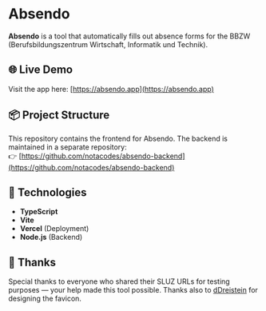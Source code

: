 # Absendo

**Absendo** is a tool that automatically fills out absence forms for the BBZW (Berufsbildungszentrum Wirtschaft, Informatik und Technik).

## 🌐 Live Demo

Visit the app here: [https://absendo.app](https://absendo.app)

## 📦 Project Structure

This repository contains the frontend for Absendo. The backend is maintained in a separate repository:  
👉 [https://github.com/notacodes/absendo-backend](https://github.com/notacodes/absendo-backend)

## 🚀 Technologies

- **TypeScript**
- **Vite**
- **Vercel** (Deployment)
- **Node.js** (Backend)
  
## 🙏 Thanks

Special thanks to everyone who shared their SLUZ URLs for testing purposes — your help made this tool possible.
Thanks also to [dDreistein](https://github.com/dDreistein) for designing the favicon.

